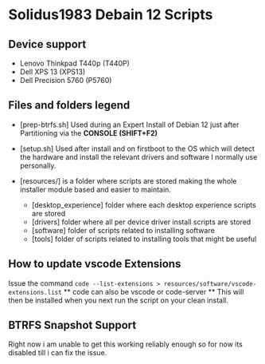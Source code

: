 # Solidus1983 Debain 12 Scripts

## Device support

 - Lenovo Thinkpad T440p (T440P)
 - Dell XPS 13 (XPS13)
 - Dell Precision 5760 (P5760)

 ## Files and folders legend

 - [prep-btrfs.sh] Used during an Expert Install of Debian 12 just after Partitioning via the **CONSOLE (SHIFT+F2)**
 
 - [setup.sh] Used after install and on firstboot to the OS which will detect the hardware and install the relevant drivers and software I normally use personally.
 
 - [resources/] is a folder where scripts are stored making the whole installer module based and easier to maintain.     
      - [desktop_experience] folder where each desktop experience scripts are stored
      - [drivers] folder where all per device driver install scripts are stored
      - [software] folder of scripts related to installing software
      - [tools] folder of scripts related to installing tools that might be useful

      
 ## How to update vscode Extensions 
 
 Issue the command `code --list-extensions > resources/software/vscode-extensions.list` ** code can also be vscode or code-server **
 This will then be installed when you next run the script on your clean install.
         
         
## BTRFS Snapshot Support

Right now i am unable to get this working reliably enough so for now its disabled till i can fix the issue.
